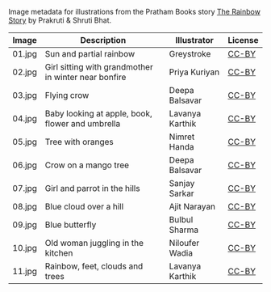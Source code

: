 Image metadata for illustrations from the Pratham Books story [The Rainbow Story](https://storyweaver.org.in/stories/2057-the-rainbow-story) by Prakruti & Shruti Bhat.

Image | Description | Illustrator | License
----- | ----------- | ----------- | -------
01.jpg | Sun and partial rainbow | Greystroke | [CC-BY](https://creativecommons.org/licenses/by/4.0/)
02.jpg | Girl sitting with grandmother in winter near bonfire | Priya Kuriyan | [CC-BY](https://creativecommons.org/licenses/by/4.0/)
03.jpg | Flying crow | Deepa Balsavar | [CC-BY](https://creativecommons.org/licenses/by/4.0/)
04.jpg | Baby looking at apple, book, flower and umbrella | Lavanya Karthik | [CC-BY](https://creativecommons.org/licenses/by/4.0/)
05.jpg | Tree with oranges | Nimret Handa | [CC-BY](https://creativecommons.org/licenses/by/4.0/)
06.jpg | Crow on a mango tree | Deepa Balsavar | [CC-BY](https://creativecommons.org/licenses/by/4.0/)
07.jpg | Girl and parrot in the hills | Sanjay Sarkar | [CC-BY](https://creativecommons.org/licenses/by/4.0/)
08.jpg | Blue cloud over a hill | Ajit Narayan | [CC-BY](https://creativecommons.org/licenses/by/4.0/)
09.jpg | Blue butterfly | Bulbul Sharma | [CC-BY](https://creativecommons.org/licenses/by/4.0/)
10.jpg | Old woman juggling in the kitchen | Niloufer Wadia | [CC-BY](https://creativecommons.org/licenses/by/4.0/)
11.jpg | Rainbow, feet, clouds and trees | Lavanya Karthik | [CC-BY](https://creativecommons.org/licenses/by/4.0/)
